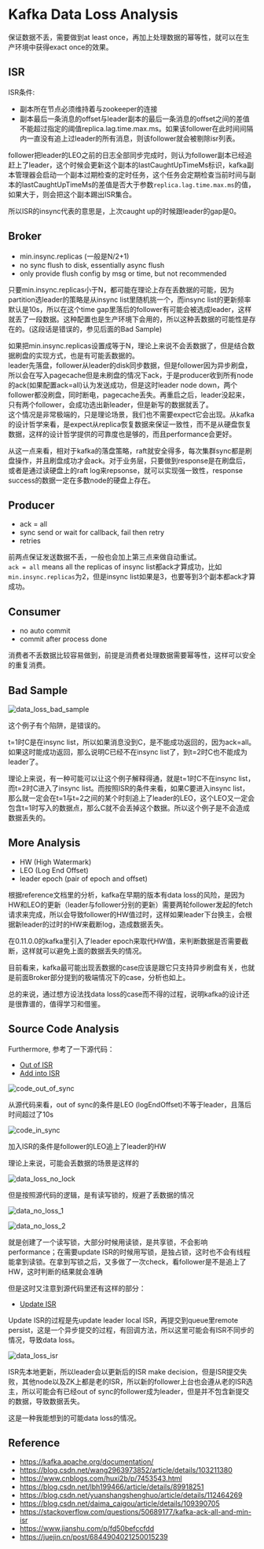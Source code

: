 # Kafka Data Loss Analysis

保证数据不丢，需要做到at least once，再加上处理数据的幂等性，就可以在生产环境中获得exact once的效果。

## ISR
ISR条件: 
- 副本所在节点必须维持着与zookeeper的连接
- 副本最后一条消息的offset与leader副本的最后一条消息的offset之间的差值不能超过指定的阈值replica.lag.time.max.ms。如果该follower在此时间间隔内一直没有追上过leader的所有消息，则该follower就会被剔除isr列表。

follower把leader的LEO之前的日志全部同步完成时，则认为follower副本已经追赶上了leader，这个时候会更新这个副本的lastCaughtUpTimeMs标识，kafka副本管理器会启动一个副本过期检查的定时任务，这个任务会定期检查当前时间与副本的lastCaughtUpTimeMs的差值是否大于参数`replica.lag.time.max.ms`的值，如果大于，则会把这个副本踢出ISR集合。

所以ISR的insync代表的意思是，上次caught up的时候跟leader的gap是0。

## Broker
- min.insync.replicas (一般是N/2+1)
- no sync flush to disk, essentially async flush
- only provide flush config by msg or time, but not recommended

只要min.insync.replicas小于N，都可能在理论上存在丢数据的可能，因为partition选leader的策略是从insync list里随机挑一个，而insync list的更新频率默认是10s，所以在这个time gap里落后的follower有可能会被选成leader，这样就丢了一段数据。这种配置也是生产环境下会用的，所以这种丢数据的可能性是存在的。(这段话是错误的，参见后面的Bad Sample)

如果把min.insync.replicas设置成等于N，理论上来说不会丢数据了，但是结合数据刷盘的实现方式，也是有可能丢数据的。  
leader先落盘，follower从leader的disk同步数据，但是follower因为异步刷盘，所以会在写入pagecache但是未刷盘的情况下ack，于是producer收到所有node的ack(如果配置ack=all)认为发送成功，但是这时leader node down，两个follower都没刷盘，同时断电，pagecache丢失。再重启之后，leader没起来，只有两个follower，会成功选出新leader，但是新写的数据就丢了。  
这个情况是非常极端的，只是理论场景，我们也不需要expect它会出现。从kafka的设计哲学来看，是expect从replica恢复数据来保证一致性，而不是从硬盘恢复数据，这样的设计哲学提供的可靠度也是够的，而且performance会更好。

从这一点来看，相对于kafka的落盘策略，raft就安全得多，每次集群sync都是刷盘操作，并且刷盘成功才会ack。对于业务层，只要做到response是在刷盘后，或者是通过读硬盘上的raft log来repsonse，就可以实现强一致性，response success的数据一定在多数node的硬盘上存在。

## Producer
- ack = all
- sync send or wait for callback, fail then retry
- retries

前两点保证发送数据不丢，一般也会加上第三点来做自动重试。  
`ack = all` means all the replicas of insync list都ack才算成功，比如`min.insync.replicas`为2，但是insync list如果是3，也要等到3个副本都ack才算成功。

## Consumer
- no auto commit
- commit after process done

消费者不丢数据比较容易做到，前提是消费者处理数据需要幂等性，这样可以安全的重复消费。

## Bad Sample

![data_loss_bad_sample](data_loss_bad_sample.jpeg)

这个例子有个陷阱，是错误的。

t=1时C是在insync list，所以如果消息没到C，是不能成功返回的，因为ack=all。如果这时能成功返回，那么说明C已经不在insync list了，到t=2时C也不能成为leader了。

理论上来说，有一种可能可以让这个例子解释得通，就是t=1时C不在insync list，而t=2时C进入了insync list。而按照ISR的条件来看，如果C要进入insync list，那么就一定会在t=1与t=2之间的某个时刻追上了leader的LEO，这个LEO又一定会包含t=1时写入的数据点，那么C就不会丢掉这个数据。所以这个例子是不会造成数据丢失的。

## More Analysis
- HW (High Watermark)
- LEO (Log End Offset)
- leader epoch (pair of epoch and offset)

根据reference文档里的分析，kafka在早期的版本有data loss的风险，是因为HW和LEO的更新（leader与follower分别的更新）需要两轮follower发起的fetch请求来完成，所以会导致follower的HW值过时，这样如果leader下台换主，会根据新leader的过时的HW来截断log，造成数据丢失。

在0.11.0.0的kafka里引入了leader epoch来取代HW值，来判断数据是否需要截断，这样就可以避免上面的数据丢失的情况。

目前看来，kafka最可能出现丢数据的case应该是跟它只支持异步刷盘有关，也就是前面Broker部分提到的极端情况下的case，分析也如上。

总的来说，通过想方设法找data loss的case而不得的过程，说明kafka的设计还是很靠谱的，值得学习和借鉴。

## Source Code Analysis

Furthermore, 参考了一下源代码：
- [Out of ISR](https://github.com/apache/kafka/blob/40f001cc537d6ff2efa71e609c2f84c6b934994d/core/src/main/scala/kafka/cluster/Partition.scala#L949-L982)
- [Add into ISR](https://github.com/apache/kafka/blob/40f001cc537d6ff2efa71e609c2f84c6b934994d/core/src/main/scala/kafka/cluster/Partition.scala#L734-L776)

![code_out_of_sync](code_out_of_sync.png)

从源代码来看，out of sync的条件是LEO (logEndOffset)不等于leader，且落后时间超过了10s

![code_in_sync](code_in_sync.png)

加入ISR的条件是follower的LEO追上了leader的HW

理论上来说，可能会丢数据的场景是这样的

![data_loss_no_lock](data_loss_no_lock.png)

但是按照源代码的逻辑，是有读写锁的，规避了丢数据的情况

![data_no_loss_1](data_no_loss_1.png)

![data_no_loss_2](data_no_loss_2.png)

就是创建了一个读写锁，大部分时候用读锁，是共享锁，不会影响performance；在需要update ISR的时候用写锁，是独占锁，这时也不会有线程能拿到读锁。在拿到写锁之后，又多做了一次check，看follower是不是追上了HW，这时判断的结果就会准确

但是这时又注意到源代码里还有这样的部分：
- [Update ISR](https://github.com/apache/kafka/blob/40f001cc537d6ff2efa71e609c2f84c6b934994d/core/src/main/scala/kafka/cluster/Partition.scala#L1328-L1351)

Update ISR的过程是先update leader local ISR，再提交到queue里remote persist，这是一个异步提交的过程，有回调方法，所以这里可能会有ISR不同步的情况，导致data loss。

![data_loss_isr](data_loss_isr.png)

ISR先本地更新，所以leader会以更新后的ISR make decision，但是ISR提交失败，其他node以及ZK上都是老的ISR，所以新的follower上台也会遵从老的ISR选主，所以可能会有已经out of sync的follower成为leader，但是并不包含新提交的数据，导致数据丢失。

这是一种我能想到的可能data loss的情况。

## Reference
- https://kafka.apache.org/documentation/
- https://blog.csdn.net/wang2963973852/article/details/103211380
- https://www.cnblogs.com/huxi2b/p/7453543.html
- https://blog.csdn.net/lbh199466/article/details/89918251
- https://blog.csdn.net/yuanshangshenghuo/article/details/112464269
- https://blog.csdn.net/daima_caigou/article/details/109390705
- https://stackoverflow.com/questions/50689177/kafka-ack-all-and-min-isr
- https://www.jianshu.com/p/fd50befccfdd
- https://juejin.cn/post/6844904021250015239
